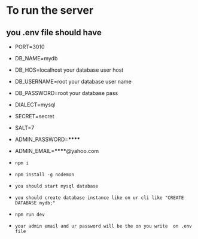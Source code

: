 # To run the server

## you .env file should have

- PORT=3010
- DB_NAME=mydb
- DB_HOS=localhost your database user host
- DB_USERNAME=root your database user name
- DB_PASSWORD=root your database pass
- DIALECT=mysql
- SECRET=secret
- SALT=7
- ADMIN_PASSWORD=**\*\*\*\***
- ADMIN_EMAIL=**\*\*\*\***@yahoo.com

- `npm i`
- `npm install -g nodemon`
- `you should start mysql database`
- `you should create database instance like on ur cli like "CREATE DATABASE mydb;"`
- `npm run dev`
- `your admin email and ur password will be the on you write  on .env file`
